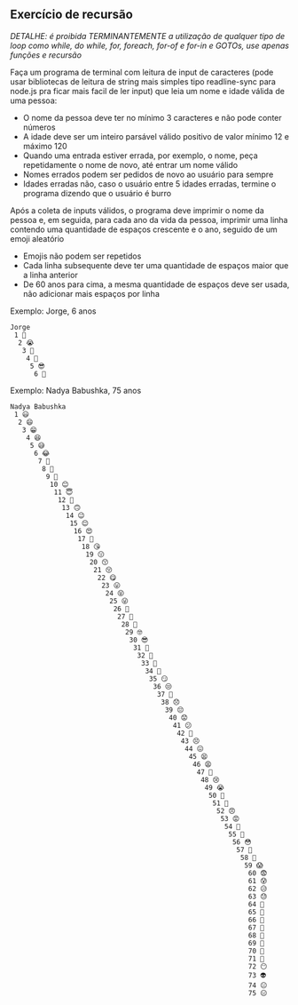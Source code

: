 ## Exercício de recursão
*DETALHE: é proibida TERMINANTEMENTE a utilização de qualquer tipo de loop como while, do while, for, foreach, for-of e for-in e GOTOs, use apenas funções e recursão*

Faça um programa de terminal com leitura de input de caracteres (pode usar bibliotecas de leitura de string mais simples tipo readline-sync para node.js pra ficar mais facil de ler input) que leia um nome e idade válida de uma pessoa:
- O nome da pessoa deve ter no mínimo 3 caracteres e não pode conter números
- A idade deve ser um inteiro parsável válido positivo de valor mínimo 12 e máximo 120
- Quando uma entrada estiver errada, por exemplo, o nome, peça repetidamente o nome de novo, até entrar um nome válido
- Nomes errados podem ser pedidos de novo ao usuário para sempre
- Idades erradas não, caso o usuário entre 5 idades erradas, termine o programa dizendo que o usuário é burro

Após a coleta de inputs válidos, o programa deve imprimir o nome da pessoa e, em seguida, para cada ano da vida da pessoa, imprimir uma linha contendo uma quantidade de espaços crescente e o ano, seguido de um emoji aleatório
- Emojis não podem ser repetidos
- Cada linha subsequente deve ter uma quantidade de espaços maior que a linha anterior
- De 60 anos para cima, a mesma quantidade de espaços deve ser usada, não adicionar mais espaços por linha

Exemplo: Jorge, 6 anos
```
Jorge
 1 🤌
  2 😭
   3 👿
    4 🙁
     5 😎
      6 🤔
```

Exemplo: Nadya Babushka, 75 anos
```
Nadya Babushka
 1 😃
  2 😄
   3 😁
    4 😆
     5 😅
      6 😂
       7 🤣
        8 🥲
         9 🥹
          10 😊
           11 😇
            12 🙂
             13 🙃
              14 😉
               15 😌
                16 😍
                 17 🥰
                  18 😘
                   19 😗
                    20 😙
                     21 😚
                      22 😋
                       23 😛
                        24 😝
                         25 😜
                          26 🤪
                           27 🤨
                            28 🧐
                             29 🤓
                              30 😎
                               31 🥸
                                32 🤩
                                 33 🥳
                                  34 🤡
                                   35 😏
                                    36 😒
                                     37 💩
                                      38 😞
                                       39 😔
                                        40 😟
                                         41 😕
                                          42 🙁
                                           43 😣
                                            44 😖
                                             45 😫
                                              46 😩
                                               47 🥺
                                                48 😢
                                                 49 😭
                                                  50 👻
                                                   51 😤
                                                    52 😠
                                                     53 😡
                                                      54 🤬
                                                       55 🤯
                                                        56 😳
                                                         57 🥵
                                                          58 🥶
                                                           59 😱
                                                            60 😨
                                                            61 😰
                                                            62 😥
                                                            63 😓
                                                            64 🫣
                                                            65 🤗
                                                            66 🫡
                                                            67 🤔
                                                            68 🫢
                                                            69 🤭
                                                            70 🤫
                                                            71 🤥
                                                            72 😶
                                                            73 👽
                                                            74 😐
                                                            75 😑
```
